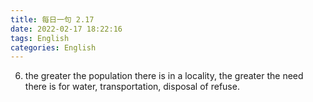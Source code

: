 ```yaml
---
title: 每日一句 2.17
date: 2022-02-17 18:22:16
tags: English
categories: English
---
```


6. the greater the population there is in a locality, the greater the need there is for water, transportation, disposal of refuse.
